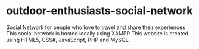 # outdoor-enthusiasts-social-network
Social Network for people who love to travel and share their experiences
This social network is hosted locally using XAMPP
This website is created using HTML5, CSS#, JavaScript, PHP and MySQL.
